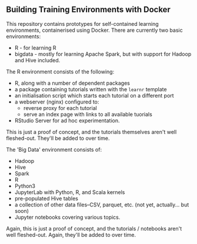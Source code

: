 ## Building Training Environments with Docker

This repository contains prototypes for self-contained learning environments, containerised using Docker.  There are currently two basic environments:

* R - for learning R
* bigdata - mostly for learning Apache Spark, but with support for Hadoop and Hive included.

The R environment consists of the following:

* R, along with a number of dependent packages
* a package containing tutorials written with the `learnr` template
* an initialisation script which starts each tutorial on a different port
* a webserver (nginx) configured to:
    - reverse proxy for each tutorial
    - serve an index page with links to all available tuorials
* RStudio Server for ad hoc experimentation.

This is just a proof of concept, and the tutorials themselves aren't well fleshed-out.  They'll be added to over time.

The 'Big Data' environment consists of:

* Hadoop
* Hive
* Spark
* R
* Python3
* JupyterLab with Python, R, and Scala kernels
* pre-populated Hive tables
* a collection of other data files&ndash;CSV, parquet, etc. (not yet, actually... but soon)
* Jupyter notebooks covering various topics.

Again, this is just a proof of concept, and the tutorials / notebooks aren't well fleshed-out.  Again, they'll be added to over time.